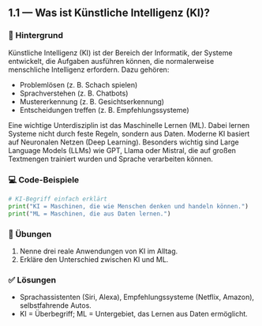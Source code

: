 ## 1.1 — Was ist Künstliche Intelligenz (KI)?

### 📖 Hintergrund

Künstliche Intelligenz (KI) ist der Bereich der Informatik, der Systeme entwickelt, die Aufgaben ausführen können, die normalerweise menschliche Intelligenz erfordern. Dazu gehören:

- Problemlösen (z. B. Schach spielen)
- Sprachverstehen (z. B. Chatbots)
- Mustererkennung (z. B. Gesichtserkennung)
- Entscheidungen treffen (z. B. Empfehlungssysteme)

Eine wichtige Unterdisziplin ist das Maschinelle Lernen (ML). Dabei lernen Systeme nicht durch feste Regeln, sondern aus Daten. Moderne KI basiert auf Neuronalen Netzen (Deep Learning). Besonders wichtig sind Large Language Models (LLMs) wie GPT, Llama oder Mistral, die auf großen Textmengen trainiert wurden und Sprache verarbeiten können.

### 💻 Code-Beispiele

```python
# KI-Begriff einfach erklärt
print("KI = Maschinen, die wie Menschen denken und handeln können.")
print("ML = Maschinen, die aus Daten lernen.")
```

### 📝 Übungen

1. Nenne drei reale Anwendungen von KI im Alltag.
2. Erkläre den Unterschied zwischen KI und ML.

### ✅ Lösungen

- Sprachassistenten (Siri, Alexa), Empfehlungssysteme (Netflix, Amazon), selbstfahrende Autos.
- KI = Überbegriff; ML = Untergebiet, das Lernen aus Daten ermöglicht.
